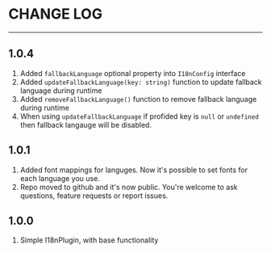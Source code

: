 # **CHANGE LOG**

---

## 1.0.4
1. Added `fallbackLanguage` optional property into `I18nConfig` interface
2. Added `updateFallbackLanguage(key: string)` function to update fallback language during runtime
3. Added `removeFallbackLanguage()` function to remove fallback language during runtime
4. When using `updateFallbackLanguage` if profided key is `null` or `undefined` then fallback langauge will be disabled.

## 1.0.1

1. Added font mappings for languges. Now it's possible to set fonts for each language you use.
2. Repo moved to github and it's now public. You're welcome to ask questions, feature requests or report issues.

## 1.0.0

1. Simple I18nPlugin, with base functionality
